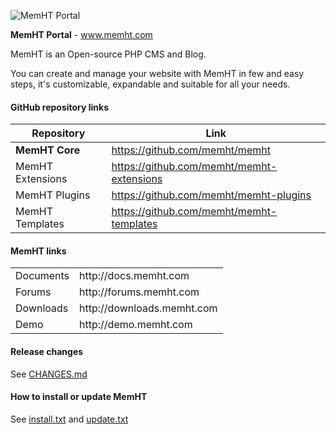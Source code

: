 ![MemHT Portal](http://www.memht.com/assets/git/memht-core.png)

**MemHT Portal** - www.memht.com

MemHT is an Open-source PHP CMS and Blog.

You can create and manage your website with MemHT in few and easy steps, it's customizable, expandable and suitable for all your needs.

#### GitHub repository links
|Repository|Link|
|----------|----|
|**MemHT Core**|https://github.com/memht/memht|
|MemHT Extensions|https://github.com/memht/memht-extensions|
|MemHT Plugins|https://github.com/memht/memht-plugins|
|MemHT Templates|https://github.com/memht/memht-templates|

#### MemHT links
<table>
  <tr>
    <td>Documents</td><td>http://docs.memht.com</td>
  </tr>
  <tr>
    <td>Forums</td><td>http://forums.memht.com</td>
  </tr>
  <tr>
    <td>Downloads</td><td>http://downloads.memht.com</td>
  </tr>
  <tr>
    <td>Demo</td><td>http://demo.memht.com</td>
  </tr>
</table>

#### Release changes
See [CHANGES.md](https://github.com/memht/memht/blob/master/CHANGES.md)

#### How to install or update MemHT
See [install.txt](https://github.com/memht/memht/blob/master/install.txt) and [update.txt](https://github.com/memht/memht/blob/master/update.txt)
